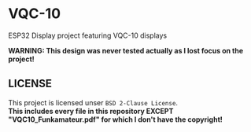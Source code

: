 VQC-10
======

ESP32 Display project featuring VQC-10 displays

**WARNING: This design was never tested actually as I lost focus on the project!**


LICENSE
-------

This project is licensed unser `BSD 2-Clause License`.  
**This includes every file in this repository EXCEPT "VQC10_Funkamateur.pdf" for which I don't have the copyright!**
